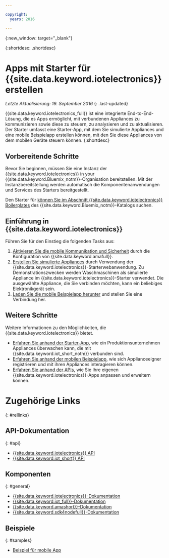 ```yaml
---

copyright:
  years: 2016

---
```


{:new_window: target="\_blank"}

{:shortdesc: .shortdesc}


# Apps mit Starter für {{site.data.keyword.iotelectronics}} erstellen
*Letzte Aktualisierung: 19. September 2016*
{: .last-updated}

{{site.data.keyword.iotelectronics_full}} ist eine integrierte End-to-End-Lösung, die es Apps ermöglicht, mit verbundenen Appliances zu kommunizieren sowie diese zu steuern, zu analysieren und zu aktualisieren. Der Starter umfasst eine Starter-App, mit dem Sie simulierte Appliances und eine mobile Beispielapp erstellen können, mit den Sie diese Appliances von dem mobilen Geräte steuern können.
{:shortdesc}

## Vorbereitende Schritte

Bevor Sie beginnen, müssen Sie eine Instanz der {{site.data.keyword.iotelectronics}} in your {{site.data.keyword.Bluemix_notm}}-Organisation bereitstellen. Mit der Instanzbereitstellung werden automatisch die Komponentenanwendungen und Services des Starters bereitgestellt.

 Den Starter für [ können Sie im Abschnitt {{site.data.keyword.iotelectronics}} Boilerplates](https://console.{DomainName}/catalog/starters/iot-for-electronics-starter/) des {{site.data.keyword.Bluemix_notm}}-Katalogs suchen.  

## Einführung in {{site.data.keyword.iotelectronics}}
Führen Sie für den Einstieg die folgenden Tasks aus:

1. [Aktivieren Sie die mobile Kommunikation und Sicherheit](iotelectronics_config_mca.html) durch die Konfiguration von {{site.data.keyword.amafull}}.
2. [Erstellen Sie simulierte Appliances](iot4ecreatingappliances.html) durch Verwendung der {{site.data.keyword.iotelectronics}}-Starterwebanwendung. Zu Demonstrationszwecken werden Waschmaschinen als simulierte Appliance im {{site.data.keyword.iotelectronics}}-Starter verwendet. Die ausgewählte Appliance, die Sie verbinden möchten, kann ein beliebiges Elektronikgerät sein.
3. [Laden Sie die mobile Beispielapp herunter](iotelectronics_config_mobile.html) und stellen Sie eine Verbindung her.


## Weitere Schritte
Weitere Informationen zu den Möglichkeiten, die {{site.data.keyword.iotelectronics}} bietet.

- [Erfahren Sie anhand der Starter-App](iot4ecreatingappliances.html), wie ein Produktionsunternehmen Appliances überwachen kann, die mit {{site.data.keyword.iot_short_notm}} verbunden sind.
- [Erfahren Sie anhand der mobilen Beispielapp](iotelectronics_config_mobile.html), wie sich Applianceeigner registrieren und mit ihren Appliances interagieren können.
- [Erfahren Sie anhand der APIs](http://ibmiotforelectronics.mybluemix.net/public/iot4eregistrationapi.html), wie Sie Ihre eigenen {{site.data.keyword.iotelectronics}}-Apps anpassen und erweitern können.

# Zugehörige Links
{: #rellinks}
## API-Dokumentation
{: #api}
* [{{site.data.keyword.iotelectronics}} API](http://ibmiotforelectronics.mybluemix.net/public/iot4eregistrationapi.html)
* [{{site.data.keyword.iot_short}} API](https://developer.ibm.com/iotfoundation/recipes/api-documentation/)


## Komponenten
{: #general}

* [{{site.data.keyword.iotelectronics}}-Dokumentation](iotelectronics_overview.html)
* [{{site.data.keyword.iot_full}}-Dokumentation](https://new-console.ng.bluemix.net/docs/services/IoT/index.html)
*  [{{site.data.keyword.amashort}}-Dokumentation](https://new-console.ng.bluemix.net/docs/services/mobileaccess/overview.html)
* [{{site.data.keyword.sdk4nodefull}}-Dokumentation](https://new-console.ng.bluemix.net/docs/runtimes/nodejs/index.html#nodejs_runtime)

## Beispiele
{: #samples}
* [Beispiel für mobile App](https://new-console.ng.bluemix.net/docs/starters/IotElectronics/iotelectronics_config_mobile.html)
